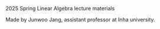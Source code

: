 2025 Spring Linear Algebra lecture materials

Made by Junwoo Jang, assistant professor at Inha university.
